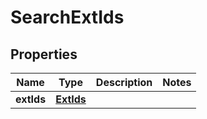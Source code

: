 # SearchExtIds

## Properties
Name | Type | Description | Notes
------------ | ------------- | ------------- | -------------
**extIds** | [**ExtIds**](ExtIds.md) |  | 
